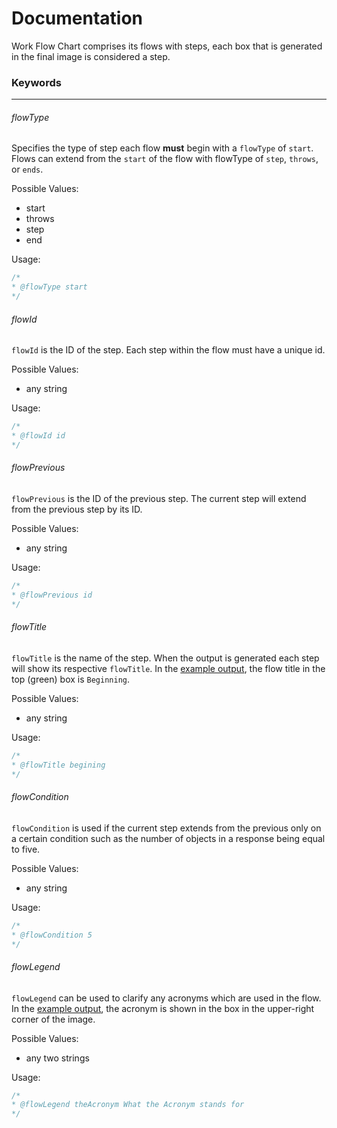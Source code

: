 # Documentation

Work Flow Chart comprises its flows with steps, each box that is generated in the final image is considered a step.

### Keywords
---
###### flowType
Specifies the type of step each flow **must** begin with a `flowType` of `start`. Flows can extend from the `start` of the flow with flowType of `step`, `throws`, or `ends`.

Possible Values:
- start
- throws
- step
- end

Usage:
```java
/*
* @flowType start
*/
```

###### flowId
`flowId` is the ID of the step. Each step within the flow must have a unique id.

Possible Values:
- any string

Usage:
```java
/*
* @flowId id
*/
```

###### flowPrevious
`flowPrevious` is the ID of the previous step. The current step will extend from the previous step by its ID.

Possible Values:
- any string

Usage:
```java
/*
* @flowPrevious id
*/
```

###### flowTitle
`flowTitle` is the name of the step. When the output is generated each step will show its respective `flowTitle`. In the [example output](https://github.com/Megapixel99/workflow-chart/blob/master/example/exampleFlow.png), the flow title in the top (green) box is `Beginning`.

Possible Values:
- any string

Usage:
```java
/*
* @flowTitle begining
*/
```

###### flowCondition
`flowCondition` is used if the current step extends from the previous only on a certain condition such as the number of objects in a response being equal to five.

Possible Values:
- any string

Usage:
```java
/*
* @flowCondition 5
*/
```

###### flowLegend
`flowLegend` can be used to clarify any acronyms which are used in the flow. In the [example output](https://github.com/Megapixel99/workflow-chart/blob/master/example/exampleFlow.png), the acronym is shown in the box in the upper-right corner of the image.

Possible Values:
- any two strings

Usage:
```java
/*
* @flowLegend theAcronym What the Acronym stands for
*/
```
